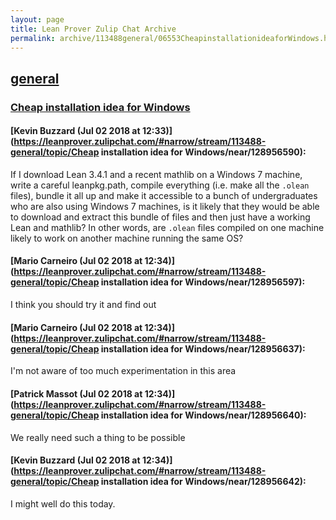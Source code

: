 ```yaml
---
layout: page
title: Lean Prover Zulip Chat Archive 
permalink: archive/113488general/06553CheapinstallationideaforWindows.html
---
```


## [general](index.html)
### [Cheap installation idea for Windows](06553CheapinstallationideaforWindows.html)

#### [Kevin Buzzard (Jul 02 2018 at 12:33)](https://leanprover.zulipchat.com/#narrow/stream/113488-general/topic/Cheap installation idea for Windows/near/128956590):
If I download Lean 3.4.1 and a recent mathlib on a Windows 7 machine, write a careful leanpkg.path, compile everything (i.e. make all the `.olean` files), bundle it all up and make it accessible to a bunch of undergraduates who are also using Windows 7 machines, is it likely that they would be able to download and extract this bundle of files and then just have a working Lean and mathlib? In other words, are `.olean` files compiled on one machine likely to work on another machine running the same OS?

#### [Mario Carneiro (Jul 02 2018 at 12:34)](https://leanprover.zulipchat.com/#narrow/stream/113488-general/topic/Cheap installation idea for Windows/near/128956597):
I think you should try it and find out

#### [Mario Carneiro (Jul 02 2018 at 12:34)](https://leanprover.zulipchat.com/#narrow/stream/113488-general/topic/Cheap installation idea for Windows/near/128956637):
I'm not aware of too much experimentation in this area

#### [Patrick Massot (Jul 02 2018 at 12:34)](https://leanprover.zulipchat.com/#narrow/stream/113488-general/topic/Cheap installation idea for Windows/near/128956640):
We really need such a thing to be possible

#### [Kevin Buzzard (Jul 02 2018 at 12:34)](https://leanprover.zulipchat.com/#narrow/stream/113488-general/topic/Cheap installation idea for Windows/near/128956642):
I might well do this today.

